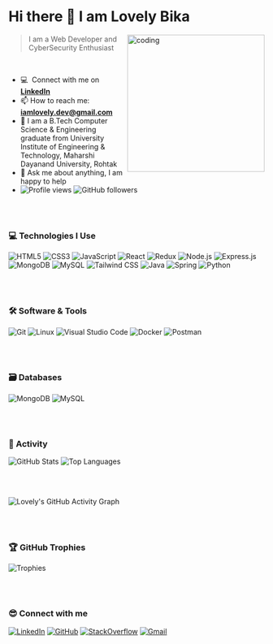 ### <h1>Hi there 👋 I am Lovely Bika</h1>

<img align="right" height="270px" alt="coding" src="https://media.giphy.com/media/qgQUggAC3Pfv687qPC/giphy.gif" />

> I am a Web Developer and CyberSecurity Enthusiast  
<br />

- :computer: &nbsp;Connect with me on **[LinkedIn](https://www.linkedin.com/in/lovely-b2133619a)**
- 📫 How to reach me: **iamlovely.dev@gmail.com**
- 📝 I am a B.Tech Computer Science & Engineering graduate from University Institute of Engineering & Technology, Maharshi Dayanand University, Rohtak 
- 💬 Ask me about anything, I am happy to help  
- ![Profile views](https://komarev.com/ghpvc/?username=LovelyBika&label=Profile%20views&color=brightgreen&style=plastic)
  ![GitHub followers](https://img.shields.io/github/followers/LovelyBika?label=Followers&style=social)

<br><br>

### 💻 Technologies I Use

![HTML5](https://img.shields.io/badge/HTML5-%23E34F26.svg?style=for-the-badge&logo=html5&logoColor=white)
![CSS3](https://img.shields.io/badge/CSS3-%231572B6.svg?style=for-the-badge&logo=css3&logoColor=white)
![JavaScript](https://img.shields.io/badge/JavaScript-%23323330.svg?style=for-the-badge&logo=javascript&logoColor=%23F7DF1E)
![React](https://img.shields.io/badge/React-%2320232a.svg?style=for-the-badge&logo=react&logoColor=%2361DAFB)
![Redux](https://img.shields.io/badge/Redux-%23593d88.svg?style=for-the-badge&logo=redux&logoColor=white)
![Node.js](https://img.shields.io/badge/Node.js-%2343853D.svg?style=for-the-badge&logo=node.js&logoColor=white)
![Express.js](https://img.shields.io/badge/Express.js-%23404d59.svg?style=for-the-badge&logo=express&logoColor=%2361DAFB)
![MongoDB](https://img.shields.io/badge/MongoDB-%234ea94b.svg?style=for-the-badge&logo=mongodb&logoColor=white)
![MySQL](https://img.shields.io/badge/MySQL-%2300f.svg?style=for-the-badge&logo=mysql&logoColor=white)
![Tailwind CSS](https://img.shields.io/badge/Tailwind_CSS-38B2AC?style=for-the-badge&logo=tailwind-css&logoColor=white)
![Java](https://img.shields.io/badge/Java-ED8B00?style=for-the-badge&logo=java&logoColor=white)
![Spring](https://img.shields.io/badge/Spring-6DB33F?style=for-the-badge&logo=spring&logoColor=white)
![Python](https://img.shields.io/badge/Python-14354C?style=for-the-badge&logo=python&logoColor=white)

<br><br>

### 🛠️ Software & Tools

![Git](https://img.shields.io/badge/Git-F05032?style=for-the-badge&logo=git&logoColor=white)
![Linux](https://img.shields.io/badge/Linux-FCC624?style=for-the-badge&logo=linux&logoColor=black)
![Visual Studio Code](https://img.shields.io/badge/Visual_Studio_Code-0078D4?style=for-the-badge&logo=visual-studio-code&logoColor=white)
![Docker](https://img.shields.io/badge/Docker-2CA5E0?style=for-the-badge&logo=docker&logoColor=white)
![Postman](https://img.shields.io/badge/Postman-FF6C37?style=for-the-badge&logo=postman&logoColor=white)

<br><br>

### 🗃️ Databases

![MongoDB](https://img.shields.io/badge/MongoDB-%234ea94b.svg?style=for-the-badge&logo=mongodb&logoColor=white)
![MySQL](https://img.shields.io/badge/MySQL-%2300f.svg?style=for-the-badge&logo=mysql&logoColor=white)

<br><br>

### 🚥 Activity
![GitHub Stats](https://github-readme-stats.vercel.app/api?username=LovelyBika&show_icons=true&locale=en&theme=chartreuse-dark)
![Top Languages](https://github-readme-stats.vercel.app/api/top-langs?username=LovelyBika&langs_count=8&show_icons=true&locale=en&layout=compact&theme=chartreuse-dark)

<br><br>

![Lovely's GitHub Activity Graph](https://github-readme-activity-graph.vercel.app/graph?username=LovelyBika&custom_title=Lovely's%20GitHub%20Activity%20Graph&bg_color=0D1117&color=7F3FBF&line=7F3FBF&point=7F3FBF&area_color=FFFFFF&title_color=FFFFFF&area=true)

<br><br>

### 🏆 GitHub Trophies
![Trophies](https://github-profile-trophy.vercel.app/?username=LovelyBika&layout=compact&theme=algolia)

<br><br>

### 😎 Connect with me

[![LinkedIn](https://img.shields.io/badge/LinkedIn-%230077B5.svg?style=for-the-badge&logo=linkedin&logoColor=white)](https://www.linkedin.com/in/lovely-b2133619a)
[![GitHub](https://img.shields.io/badge/GitHub-%23121011.svg?style=for-the-badge&logo=github&logoColor=white)](https://github.com/LovelyBika)
[![StackOverflow](https://img.shields.io/badge/StackOverflow-FE7A16.svg?style=for-the-badge&logo=stackoverflow&logoColor=white)](https://stackoverflow.com/users/19862215/lovely-bika)
[![Gmail](https://img.shields.io/badge/Gmail-D14836?style=for-the-badge&logo=gmail&logoColor=white)](mailto:iamlovely.dev@gmail.com)
